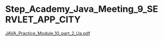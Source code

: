 # Step_Academy_Java_Meeting_9_SERVLET_APP_CITY
[JAVA_Practice_Module_10_part_2_Ua.pdf](https://github.com/SvitLanaSvit/Step_Academy_Java_Meeting_9_SERVLET_APP_CITY/blob/main/assets/JAVA_Practice_Module_10_part_2_Ua.pdf)
